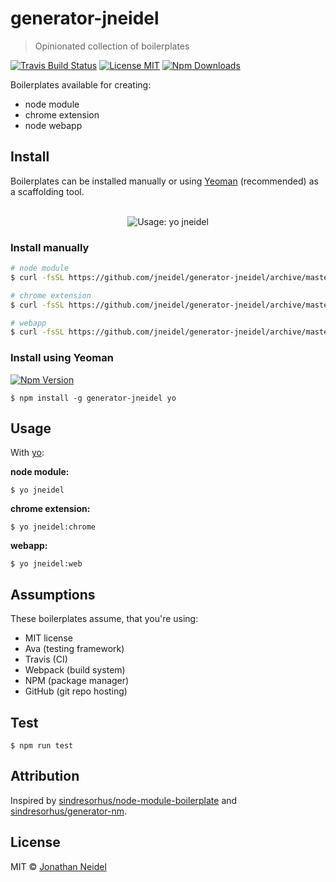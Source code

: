 # generator-jneidel

> Opinionated collection of boilerplates

[![Travis Build Status](https://img.shields.io/travis/jneidel/generator-jneidel.svg?style=flat-square)](https://travis-ci.org/jneidel/generator-jneidel)
[![License MIT](https://img.shields.io/badge/license-MIT-green.svg?style=flat-square)](https://github.com/jneidel/generator-jneidel/blob/master/license)
[![Npm Downloads](https://img.shields.io/npm/dw/generator-jneidel.svg?style=flat-square)](https://www.npmjs.com/package/generator-jneidel)

Boilerplates available for creating:

- node module
- chrome extension
- node webapp

## Install

Boilerplates can be installed manually or using [Yeoman](https://github.com/yeoman/yo) (recommended) as a scaffolding tool.

<div align="center">
  <br>
  <img src="https://i.imgur.com/8UpFnXZ.png" alt="Usage: yo jneidel">
</div>

### Install manually

```zsh
# node module
$ curl -fsSL https://github.com/jneidel/generator-jneidel/archive/master.tar.gz | tar -xz --strip-components=4 generator-jneidel-master/generators/app/templates

# chrome extension
$ curl -fsSL https://github.com/jneidel/generator-jneidel/archive/master.tar.gz | tar -xz --strip-components=4 generator-jneidel-master/generators/chrome/templates

# webapp
$ curl -fsSL https://github.com/jneidel/generator-jneidel/archive/master.tar.gz | tar -xz --strip-components=4 generator-jneidel-master/generators/web/templates
```

### Install using Yeoman

[![Npm Version](https://img.shields.io/npm/v/generator-jneidel.svg?style=flat-square)](https://www.npmjs.com/package/generator-jneidel)

```
$ npm install -g generator-jneidel yo
```

## Usage

With [yo](https://www.npmjs.com/package/yo):

**node module:**

```
$ yo jneidel
```

**chrome extension:**

```
$ yo jneidel:chrome
```

**webapp:**

```
$ yo jneidel:web
```

## Assumptions

These boilerplates assume, that you're using:

- MIT license
- Ava (testing framework)
- Travis (CI)
- Webpack (build system)
- NPM (package manager)
- GitHub (git repo hosting)

## Test

```
$ npm run test
```

## Attribution

Inspired by [sindresorhus/node-module-boilerplate](https://github.com/sindresorhus/node-module-boilerplate) and [sindresorhus/generator-nm](https://github.com/sindresorhus/generator-nm).

## License

MIT © [Jonathan Neidel](https://jneidel.com)

